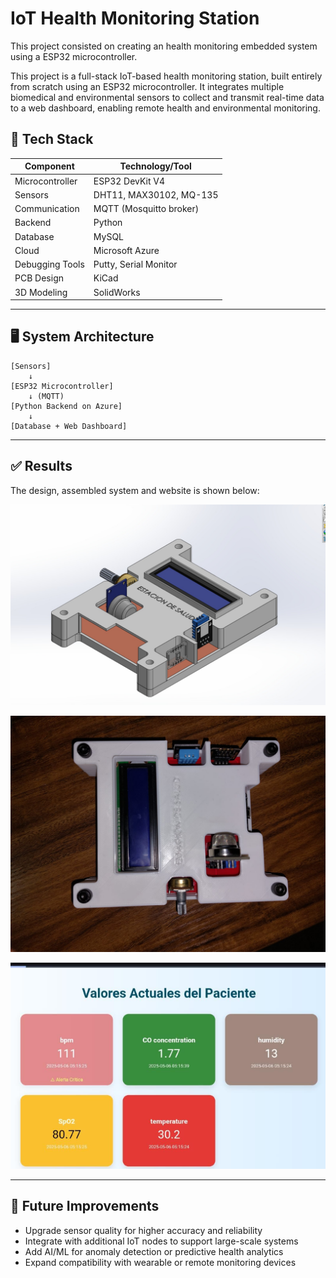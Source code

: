 # IoT Health Monitoring Station

This project consisted on creating an health monitoring embedded system using a ESP32 microcontroller.

This project is a full-stack IoT-based health monitoring station, built entirely from scratch using an ESP32 microcontroller. It integrates multiple biomedical and environmental sensors to collect and transmit real-time data to a web dashboard, enabling remote health and environmental monitoring.

## 🧰 Tech Stack

| Component      | Technology/Tool          |
|----------------|--------------------------|
| Microcontroller| ESP32 DevKit V4          |
| Sensors        | DHT11, MAX30102, MQ-135  |
| Communication  | MQTT (Mosquitto broker)  |
| Backend        | Python                   |
| Database       | MySQL                    |
| Cloud          | Microsoft Azure          |
| Debugging Tools| Putty, Serial Monitor    |
| PCB Design     | KiCad                    |
| 3D Modeling    | SolidWorks               |

---
## 🖥️ System Architecture

```text
[Sensors]
    ↓
[ESP32 Microcontroller]
    ↓ (MQTT)
[Python Backend on Azure]
    ↓
[Database + Web Dashboard]
```

---
## ✅ Results

The design, assembled system and website is shown below:

![3D Model](Photos/3D_model.jpg)

![Health Station result](Photos/Health_Station_result.jpg)

![Website](Photos/website.png)

---

## 🔭 Future Improvements

- Upgrade sensor quality for higher accuracy and reliability
- Integrate with additional IoT nodes to support large-scale systems
- Add AI/ML for anomaly detection or predictive health analytics
- Expand compatibility with wearable or remote monitoring devices



